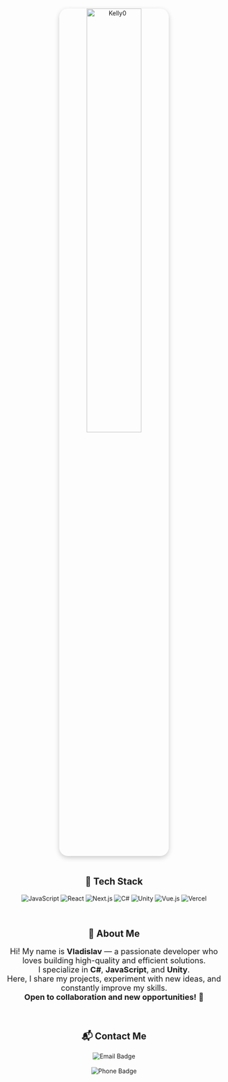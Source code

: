 <div align="center">
  <img src="https://github.com/user-attachments/assets/bd7fdfa2-69c5-42f8-ac27-1101de157320" alt="Kelly0" style="width:50%; max-width:400px; border-radius:20px; box-shadow:0 4px 12px rgba(0,0,0,0.2);" />
</div>

<!-- Tech Stack -->
<br/>
<div align="center">
  <h2>🚀 Tech Stack</h2>
  <p>
    <img src="https://img.shields.io/badge/JavaScript-F7DF1E?style=for-the-badge&logo=javascript&logoColor=black" alt="JavaScript" />
    <img src="https://img.shields.io/badge/React-20232A?style=for-the-badge&logo=react&logoColor=61DAFB" alt="React" />
    <img src="https://img.shields.io/badge/Next.js-000000?style=for-the-badge&logo=nextdotjs&logoColor=white" alt="Next.js" />
    <img src="https://img.shields.io/badge/C%23-68217A?style=for-the-badge&logo=csharp&logoColor=white" alt="C#" />
    <img src="https://img.shields.io/badge/Unity-502791?style=for-the-badge&logo=unity&logoColor=white" alt="Unity" />
    <img src="https://img.shields.io/badge/Vue.js-35495E?style=for-the-badge&logo=vuedotjs&logoColor=4FC08D" alt="Vue.js" />
    <img src="https://img.shields.io/badge/Vercel-000000?style=for-the-badge&logo=vercel&logoColor=white" alt="Vercel" />
  </p>
</div>

<!-- Intro -->
<br/>
<div align="center">
  <h2>👋 About Me</h2>
  <p style="max-width:600px; font-size:18px;">
    Hi! My name is <strong>Vladislav</strong> — a passionate developer who loves building high-quality and efficient solutions.<br/>
    I specialize in <strong>C#</strong>, <strong>JavaScript</strong>, and <strong>Unity</strong>. <br/>
    Here, I share my projects, experiment with new ideas, and constantly improve my skills.<br/>
    <strong>Open to collaboration and new opportunities!</strong> 🤝
  </p>
</div>

<!-- Contact -->
<br/>
<div align="center">
  <h2>📬 Contact Me</h2>
  <p>
    <a href="mailto:vladjjjsss7@gmail.com" style="text-decoration:none;">
      <img src="https://img.shields.io/badge/Email-vladjjjsss7@gmail.com-D14836?style=for-the-badge&logo=gmail&logoColor=white" alt="Email Badge" />
    </a>
    <br/><br/>
    <a href="tel:+77076375900" style="text-decoration:none;">
      <img src="https://img.shields.io/badge/Phone-%2B77076375900-25D366?style=for-the-badge&logo=whatsapp&logoColor=white" alt="Phone Badge" />
    </a>
  </p>
</div>
